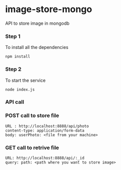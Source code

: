 # image-store-mongo
API to store image in mongodb

### Step 1
To install all the dependencies

``` npm install ```

### Step 2
To start the service

``` node index.js ```

### API call

### POST call to store file

```
URL : http://localhost:8888/api/photo
content-type: application/form-data
body: userPhoto: <file from your machine>
```

### GET call to retrive file

```
URL: http://localhost:8888/api/:_id
query: path: <path where you want to store image>
```